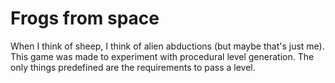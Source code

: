 <!--
  id: 2262
  slug: frogs-space
  type: fortpolio
  categories: Flash, game
  tags: ActionScript, Flash, interaction design, game, cool shit, concept
  clients: 
  collaboration: 
  prizes: 
  thumbnail: schapenII_4.jpg
  image: schapenII_4.jpg
  images: schapenII_1.jpg, schapenII_2.jpg, schapenII_3.jpg, schapenII_4.jpg, schapenII_5.jpg
  inCv: false
  inPortfolio: true
  dateFrom: 2005-06-01
  dateTo: 2005-07-01
-->

# Frogs from space

When I think of sheep, I think of alien abductions (but maybe that's just me). This game was made to experiment with procedural level generation.
The only things predefined are the requirements to pass a level.